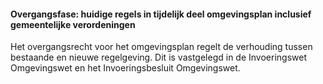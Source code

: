 #### Overgangsfase: huidige regels in tijdelijk deel omgevingsplan inclusief gemeentelijke verordeningen

Het overgangsrecht voor het omgevingsplan regelt de verhouding tussen bestaande
en nieuwe regelgeving. Dit is vastgelegd in de Invoeringswet Omgevingswet en het
Invoeringsbesluit Omgevingswet.
